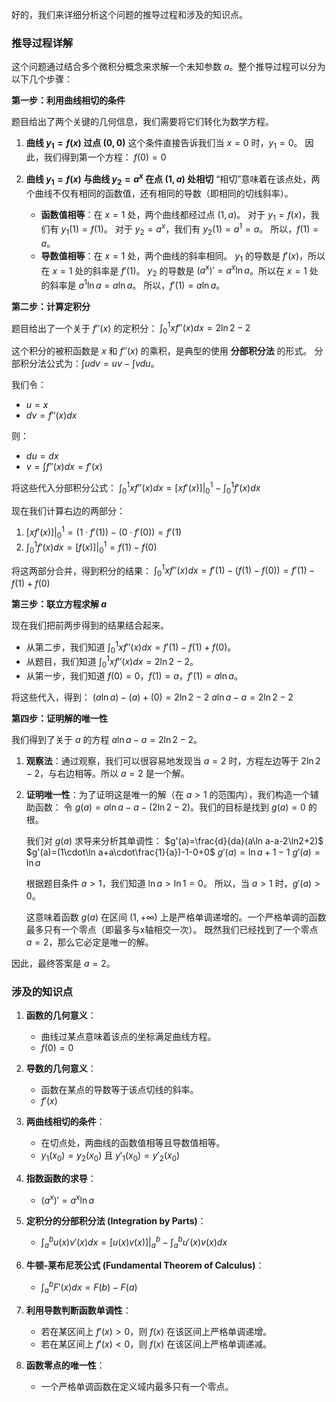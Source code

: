 好的，我们来详细分析这个问题的推导过程和涉及的知识点。

### 推导过程详解

这个问题通过结合多个微积分概念来求解一个未知参数 $a$。整个推导过程可以分为以下几个步骤：

**第一步：利用曲线相切的条件**

题目给出了两个关键的几何信息，我们需要将它们转化为数学方程。

1.  **曲线 $y_1=f(x)$ 过点 $(0, 0)$**
    这个条件直接告诉我们当 $x=0$ 时，$y_1=0$。
    因此，我们得到第一个方程：
    $f(0)=0$

2.  **曲线 $y_1=f(x)$ 与曲线 $y_2=a^x$ 在点 $(1, a)$ 处相切**
    “相切”意味着在该点处，两个曲线不仅有相同的函数值，还有相同的导数（即相同的切线斜率）。
    *   **函数值相等**：在 $x=1$ 处，两个曲线都经过点 $(1, a)$。
        对于 $y_1=f(x)$，我们有 $y_1(1)=f(1)$。
        对于 $y_2=a^x$，我们有 $y_2(1)=a^1=a$。
        所以，$f(1)=a$。
    *   **导数值相等**：在 $x=1$ 处，两个曲线的斜率相同。
        $y_1$ 的导数是 $f'(x)$，所以在 $x=1$ 处的斜率是 $f'(1)$。
        $y_2$ 的导数是 $(a^x)'=a^x\ln a$。所以在 $x=1$ 处的斜率是 $a^1\ln a=a\ln a$。
        所以，$f'(1)=a\ln a$。

**第二步：计算定积分**

题目给出了一个关于 $f''(x)$ 的定积分：
$∫_{0}^{1}xf''(x)dx=2\ln2-2$

这个积分的被积函数是 $x$ 和 $f''(x)$ 的乘积，是典型的使用 **分部积分法** 的形式。
分部积分法公式为：$∫udv=uv-∫vdu$。

我们令：
*   $u=x$
*   $dv=f''(x)dx$

则：
*   $du=dx$
*   $v=∫f''(x)dx=f'(x)$

将这些代入分部积分公式：
$∫_{0}^{1}xf''(x)dx=[x f'(x)]|_{0}^{1}-∫_{0}^{1}f'(x)dx$

现在我们计算右边的两部分：
1.  $[x f'(x)]|_{0}^{1}=(1 \cdot f'(1))-(0 \cdot f'(0))=f'(1)$
2.  $∫_{0}^{1}f'(x)dx=[f(x)]|_{0}^{1}=f(1)-f(0)$

将这两部分合并，得到积分的结果：
$∫_{0}^{1}xf''(x)dx=f'(1)-(f(1)-f(0))=f'(1)-f(1)+f(0)$

**第三步：联立方程求解 $a$**

现在我们把前两步得到的结果结合起来。

*   从第二步，我们知道 $∫_{0}^{1}xf''(x)dx=f'(1)-f(1)+f(0)$。
*   从题目，我们知道 $∫_{0}^{1}xf''(x)dx=2\ln2-2$。
*   从第一步，我们知道 $f(0)=0$，$f(1)=a$，$f'(1)=a\ln a$。

将这些代入，得到：
$(a\ln a)-(a)+(0)=2\ln2-2$
$a\ln a-a=2\ln2-2$

**第四步：证明解的唯一性**

我们得到了关于 $a$ 的方程 $a\ln a-a=2\ln2-2$。

1.  **观察法**：通过观察，我们可以很容易地发现当 $a=2$ 时，方程左边等于 $2\ln2-2$，与右边相等。所以 $a=2$ 是一个解。

2.  **证明唯一性**：为了证明这是唯一的解（在 $a>1$ 的范围内），我们构造一个辅助函数：
    令 $g(a)=a\ln a-a-(2\ln2-2)$。我们的目标是找到 $g(a)=0$ 的根。

    我们对 $g(a)$ 求导来分析其单调性：
    $g'(a)=\frac{d}{da}(a\ln a-a-2\ln2+2)$
    $g'(a)=(1\cdot\ln a+a\cdot\frac{1}{a})-1-0+0$
    $g'(a)=\ln a+1-1$
    $g'(a)=\ln a$

    根据题目条件 $a>1$，我们知道 $\ln a > \ln 1 = 0$。
    所以，当 $a>1$ 时，$g'(a)>0$。

    这意味着函数 $g(a)$ 在区间 $(1, +\infty)$ 上是严格单调递增的。一个严格单调的函数最多只有一个零点（即最多与x轴相交一次）。
    既然我们已经找到了一个零点 $a=2$，那么它必定是唯一的解。

因此，最终答案是 $a=2$。

### 涉及的知识点

1.  **函数的几何意义**：
    *   曲线过某点意味着该点的坐标满足曲线方程。
    *   $f(0)=0$

2.  **导数的几何意义**：
    *   函数在某点的导数等于该点切线的斜率。
    *   $f'(x)$

3.  **两曲线相切的条件**：
    *   在切点处，两曲线的函数值相等且导数值相等。
    *   $y_1(x_0)=y_2(x_0)$ 且 $y'_1(x_0)=y'_2(x_0)$

4.  **指数函数的求导**：
    *   $(a^x)'=a^x\ln a$

5.  **定积分的分部积分法 (Integration by Parts)**：
    *   $∫_{a}^{b}u(x)v'(x)dx=[u(x)v(x)]|_{a}^{b}-∫_{a}^{b}u'(x)v(x)dx$

6.  **牛顿-莱布尼茨公式 (Fundamental Theorem of Calculus)**：
    *   $∫_{a}^{b}F'(x)dx=F(b)-F(a)$

7.  **利用导数判断函数单调性**：
    *   若在某区间上 $f'(x)>0$，则 $f(x)$ 在该区间上严格单调递增。
    *   若在某区间上 $f'(x)<0$，则 $f(x)$ 在该区间上严格单调递减。

8.  **函数零点的唯一性**：
    *   一个严格单调函数在定义域内最多只有一个零点。